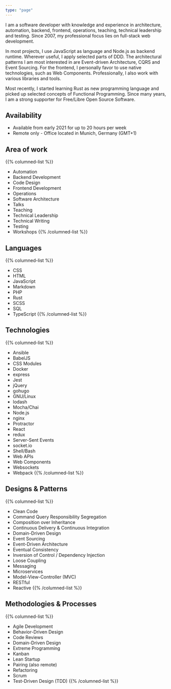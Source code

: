 ```yaml
---
type: "page"
---
```


I am a software developer with knowledge and experience in architecture, automation, backend, frontend, operations, teaching, technical leadership and testing. Since 2007, my professional focus lies on full-stack web development. 

In most projects, I use JavaScript as language and Node.js as backend runtime. Wherever useful, I apply selected parts of DDD. The architectural patterns I am most interested in are Event-driven Architecture, CQRS and Event Sourcing. For the frontend, I personally favor to use native technologies, such as Web Components. Professionally, I also work with various libraries and tools. 

Most recently, I started learning Rust as new programming language and picked up selected concepts of Functional Programming. Since many years, I am a strong supporter for Free/Libre Open Source Software.

## Availability

* Available from early 2021 for up to 20 hours per week
* Remote only - Office located in Munich, Germany (GMT+1)

## Area of work

{{% columned-list %}}
* Automation
* Backend Development
* Code Design
* Frontend Development
* Operations
* Software Architecture
* Talks
* Teaching
* Technical Leadership
* Technical Writing
* Testing
* Workshops
{{% /columned-list %}}

## Languages

{{% columned-list %}}
* CSS
* HTML
* JavaScript
* Markdown
* PHP
* Rust
* SCSS
* SQL
* TypeScript
{{% /columned-list %}}

## Technologies

{{% columned-list %}}
* Ansible
* BabelJS
* CSS Modules
* Docker
* express
* Jest
* jQuery
* gohugo
* GNU/Linux
* lodash
* Mocha/Chai
* Node.js
* nginx
* Protractor
* React
* redux
* Server-Sent Events
* socket.io
* Shell/Bash
* Web APIs
* Web Components
* Websockets
* Webpack
{{% /columned-list %}}

## Designs & Patterns

{{% columned-list %}}
* Clean Code
* Command Query Responsibility Segregation
* Composition over Inheritance
* Continuous Delivery & Continuous Integration
* Domain-Driven Design
* Event Sourcing
* Event-Driven Architecture
* Eventual Consistency
* Inversion of Control / Dependency Injection
* Loose Coupling
* Messaging
* Microservices
* Model-View-Controller (MVC)
* RESTful
* Reactive
{{% /columned-list %}}

## Methodologies & Processes

{{% columned-list %}}
* Agile Development
* Behavior-Driven Design
* Code Reviews
* Domain-Driven Design
* Extreme Programming
* Kanban
* Lean Startup
* Pairing (also remote)
* Refactoring
* Scrum
* Test-Driven Design (TDD)
{{% /columned-list %}}